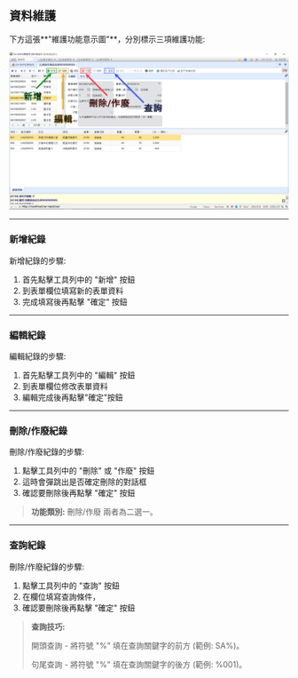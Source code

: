 ## 資料維護

下方這張**"維護功能意示圖"**，分別標示三項維護功能:

![維護功能意示圖▲](../assets/data-maintenance.png)

----

### 新增紀錄

新增紀錄的步驟:

1. 首先點擊工具列中的 "新增" 按鈕
2. 到表單欄位填寫新的表單資料
3. 完成填寫後再點擊 "確定" 按鈕

----

### 編輯紀錄

編輯紀錄的步驟:

1. 首先點擊工具列中的 "編輯" 按鈕
2. 到表單欄位修改表單資料
3. 編輯完成後再點擊"確定"按鈕

----

### 刪除/作廢紀錄

刪除/作廢紀錄的步驟:

1. 點擊工具列中的 "刪除" 或 "作廢" 按鈕
2. 這時會彈跳出是否確定刪除的對話框
3. 確認要刪除後再點擊 "確定" 按鈕

  > **功能類別:** 刪除/作廢 兩者為二選一。

----

### 查詢紀錄

刪除/作廢紀錄的步驟:

1. 點擊工具列中的 "查詢" 按鈕
2. 在欄位填寫查詢條件，
3. 確認要刪除後再點擊 "確定" 按鈕

  > **查詢技巧:**
  >
  > 開頭查詢 - 將符號 "%" 填在查詢關鍵字的前方 (範例: SA%)。
  >
  > 句尾查詢 - 將符號 "%" 填在查詢關鍵字的後方 (範例: %001)。